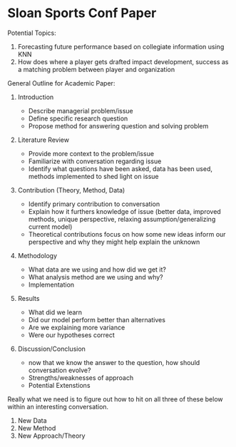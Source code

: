 Sloan Sports Conf Paper
=======================

Potential Topics: 

1. Forecasting future performance based on collegiate information using KNN
2. How does where a player gets drafted impact development, success as a matching problem between player and organization

General Outline for Academic Paper:

1. Introduction

    - Describe managerial problem/issue
    - Define specific research question
    - Propose method for answering question and solving problem

2. Literature Review

    - Provide more context to the problem/issue
    - Familiarize with conversation regarding issue
    - Identify what questions have been asked, data has been used, methods implemented to shed light on issue

3. Contribution (Theory, Method, Data)

    - Identify primary contribution to conversation
    - Explain how it furthers knowledge of issue (better data, improved methods, unique perspective, relaxing assumption/generalizing current model)
    - Theoretical contributions focus on how some new ideas inform our perspective and why they might help explain the unknown

4. Methodology

    - What data are we using and how did we get it?
    - What analysis method are we using and why?
    - Implementation

5. Results

    - What did we learn
    - Did our model perform better than alternatives
    - Are we explaining more variance
    - Were our hypotheses correct

6. Discussion/Conclusion

    - now that we know the answer to the question, how should conversation evolve?
    - Strengths/weaknesses of approach
    - Potential Extenstions


Really what we need is to figure out how to hit on all three of these below within an interesting conversation.

1. New Data
2. New Method
3. New Approach/Theory

